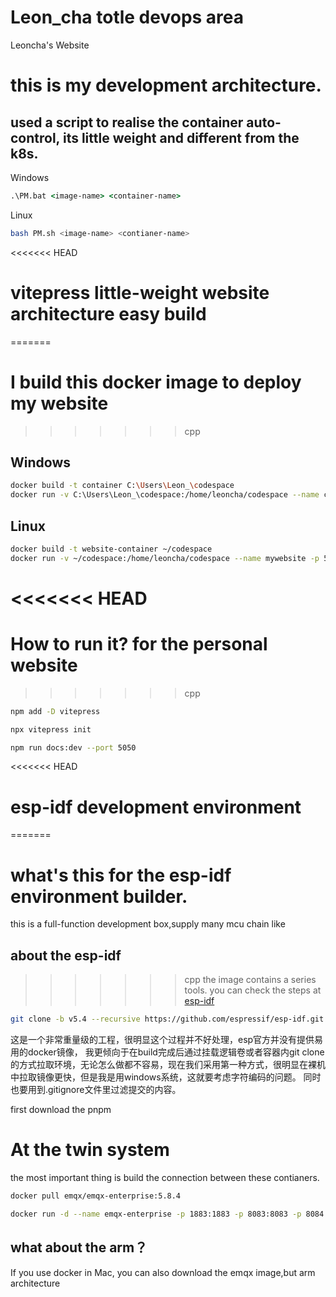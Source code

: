 # Leon_cha totle devops area
Leoncha's Website
# this is my development architecture.
## used a script to realise the container auto-control, its little weight and different from the k8s.
Windows
``` bat
.\PM.bat <image-name> <container-name>
```

Linux
```bash
bash PM.sh <image-name> <contianer-name>
```

<<<<<<< HEAD
# vitepress little-weight website architecture easy build

=======
# I build this docker image to deploy my website
>>>>>>> cpp
## Windows
``` bash
docker build -t container C:\Users\Leon_\codespace
docker run -v C:\Users\Leon_\codespace:/home/leoncha/codespace --name codespace -p 5050:5050 -it container
```
## Linux
``` bash
docker build -t website-container ~/codespace
docker run -v ~/codespace:/home/leoncha/codespace --name mywebsite -p 5050:5050 -it website-container
```

<<<<<<< HEAD
=======
# How to run it? for the personal website
>>>>>>> cpp
``` bash
npm add -D vitepress

npx vitepress init

npm run docs:dev --port 5050
```

<<<<<<< HEAD
# esp-idf development environment
=======
# what's this for the esp-idf environment builder.
this is a full-function development box,supply many mcu chain like 
## about the esp-idf
>>>>>>> cpp
the image contains a series tools.
you can check the steps at [esp-idf](https://docs.espressif.com/projects/esp-idf/zh_CN/stable/esp32/get-started/linux-macos-setup.html)

```bash
git clone -b v5.4 --recursive https://github.com/espressif/esp-idf.git
```
这是一个非常重量级的工程，很明显这个过程并不好处理，esp官方并没有提供易用的docker镜像，
我更倾向于在build完成后通过挂载逻辑卷或者容器内git clone的方式拉取环境，无论怎么做都不容易，现在我们采用第一种方式，很明显在裸机中拉取镜像更快，但是我是用windows系统，这就要考虑字符编码的问题。
同时也要用到.gitignore文件里过滤提交的内容。


first download the pnpm 

# At the twin system
the most important thing is build the connection between these contianers.
```bash
docker pull emqx/emqx-enterprise:5.8.4

docker run -d --name emqx-enterprise -p 1883:1883 -p 8083:8083 -p 8084:8084 -p 8883:8883 -p 18083:18083 emqx/emqx-enterprise:5.8.4
```
## what about the arm？
If you use docker in Mac, you can also download the emqx image,but arm architecture